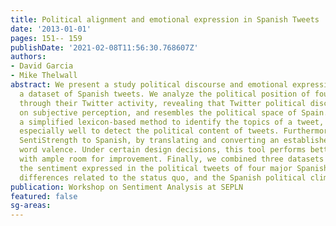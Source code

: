 ```yaml
---
title: Political alignment and emotional expression in Spanish Tweets
date: '2013-01-01'
pages: 151-- 159
publishDate: '2021-02-08T11:56:30.768607Z'
authors:
- David Garcia
- Mike Thelwall
abstract: We present a study political discourse and emotional expression through
  a dataset of Spanish tweets. We analyze the political position of four major parties
  through their Twitter activity, revealing that Twitter political discourse depends
  on subjective perception, and resembles the political space of Spain. We propose
  a simplified lexicon-based method to identify the topics of a tweet, which works
  especially well to detect the political content of tweets. Furthermore, we adapted
  SentiStrength to Spanish, by translating and converting an established lexicon of
  word valence. Under certain design decisions, this tool performs better than random,
  with ample room for improvement. Finally, we combined three datasets to analyze
  the sentiment expressed in the political tweets of four major Spanish parties, finding
  differences related to the status quo, and the Spanish political climate.
publication: Workshop on Sentiment Analysis at SEPLN
featured: false
sg-areas:
---
```

